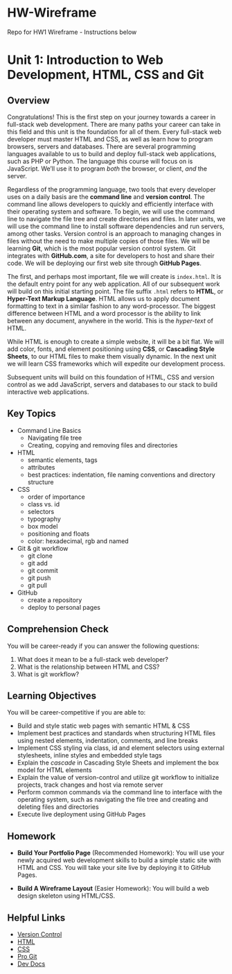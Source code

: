 # HW-Wireframe
Repo for HW1 Wireframe - Instructions below

# Unit 1: Introduction to Web Development, HTML, CSS and Git
## Overview
Congratulations! This is the first step on your journey towards a career in full-stack web development. There are many paths your career can take in this field and this unit is the foundation for all of them. Every full-stack web developer must master HTML and CSS, as well as learn how to program browsers, servers and databases. There are several programming languages available to us to build and deploy full-stack web applications, such as PHP or Python. The language this course will focus on is JavaScript. We’ll use it to program _both_ the browser, or client, _and_ the server.

Regardless of the programming language, two tools that every developer uses on a daily basis are the **command line** and **version control**. The command line allows developers to quickly and efficiently interface with their operating system and software. To begin, we will use the command line to navigate the file tree and create directories and files. In later units, we will use the command line to install software dependencies and run servers, among other tasks. Version control is an approach to managing changes in files without the need to make multiple copies of those files. We will be learning **Git**, which is the most popular version control system. Git integrates with **GitHub.com**, a site for developers to host and share their code. We will be deploying our first web site through **GitHub Pages**.

The first, and perhaps most important, file we will create is `index.html`. It is the default entry point for any web application. All of our subsequent work will build on this initial starting point. The file suffix `.html` refers to **HTML**, or **Hyper-Text Markup Language**. HTML allows us to apply document formatting to text in a similar fashion to any word-processor. The biggest difference between HTML and a word processor is the ability to link between any document, anywhere in the world. This is the _hyper-text_ of HTML.

While HTML is enough to create a simple website, it will be a bit flat. We will add color, fonts, and element positioning using **CSS**, or **Cascading Style Sheets**, to our HTML files to make them visually dynamic. In the next unit we will learn CSS frameworks which will expedite our development process.

Subsequent units will build on this foundation of HTML, CSS and version control as we add JavaScript, servers and databases to our stack to build interactive web applications.

## Key Topics
* Command Line Basics
  * Navigating file tree
  * Creating, copying and removing files and directories
* HTML
  * semantic elements, tags
  * attributes
  * best practices: indentation, file naming conventions and directory structure
* CSS
  * order of importance
  * class vs. id
  * selectors
  * typography
  * box model
  * positioning and floats
  * color: hexadecimal, rgb and named
* Git & git workflow
  * git clone
  * git add
  * git commit
  * git push
  * git pull
* GitHub
  * create a repository
  * deploy to personal pages

## Comprehension Check
You will be career-ready if you can answer the following questions:
1. What does it mean to be a full-stack web developer?
2. What is the relationship between HTML and CSS?
3. What is git workflow?

## Learning Objectives
You will be career-competitive if you are able to:
* Build and style static web pages with semantic HTML & CSS
* Implement best practices and standards when structuring HTML files using nested elements, indentation, comments, and line breaks
* Implement CSS styling via class, id and element selectors using external stylesheets, inline styles and embedded style tags
* Explain the _cascade_ in Cascading Style Sheets and implement the box model for HTML elements
* Explain the value of version-control and utilize git workflow to initialize projects, track changes and host via remote server
* Perform common commands via the command line to interface with the operating system, such as navigating the file tree and creating and deleting files and directories
* Execute live deployment using GitHub Pages

## Homework
* **Build Your Portfolio Page** (Recommended Homework): You will use your newly acquired web development skills to build a simple static site with HTML and CSS. You will take your site live by deploying it to GitHub Pages.

* **Build A Wireframe Layout** (Easier Homework): You will build a web design skeleton using HTML/CSS.

## Helpful Links
* [Version Control](https://en.wikipedia.org/wiki/Version_control)
* [HTML](https://developer.mozilla.org/en-US/docs/Web/HTML)
* [CSS](https://developer.mozilla.org/en-US/docs/Web/CSS)
* [Pro Git](https://git-scm.com/book/en/v2)
* [Dev Docs](https://devdocs.io/)

